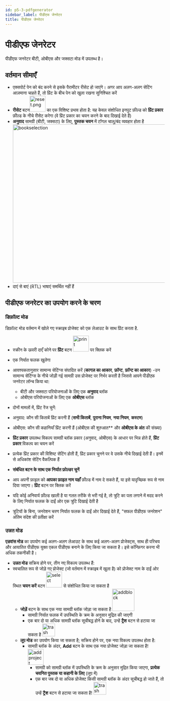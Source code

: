 ```yaml
---
id: p5-3-pdfgenerator
sidebar_label: पीडीएफ जेनरेटर
title: पीडीएफ जेनरेटर
---
```


# पीडीएफ जेनरेटर

पीडीएफ जनरेटर बीटी, ओबीएस और जक्सटा मोड में उपलब्ध है।

## वर्तमान सीमाएँ
- एक्सपोर्ट पेन को बंद करने से इसके पैरामीटर रीसेट हो जाएंगे। अगर आप अलग-अलग सेटिंग आज़माना चाहते हैं, तो प्रिंट के बीच पेन को खुला रखना सुनिश्चित करें
- **रीसेट** बटन<img src="/0.7.0/Reset.png"  width="50px" alt="reset.png"/> का एक विशिष्ट प्रभाव होता है: यह केवल संशोधित इनपुट फ़ील्ड को **प्रिंट प्रकार** फ़ील्ड के नीचे रीसेट करेगा (वे प्रिंट प्रकार का चयन करने के बाद दिखाई देते हैं)
- **अनुवाद** सामग्री (बीटी, जक्सटा) के लिए, **पुस्तक चयन** में टॉगल चालू/बंद व्यवहार होता है <img src="/0.7.0/Bookselection.png"  width="500px" alt="bookselection"/>
- दाएं से बाएं (RTL) भाषाएं समर्थित नहीं हैं

## पीडीएफ जनरेटर का उपयोग करने के चरण
### डिफ़ॉल्ट मोड
डिफ़ॉल्ट मोड वर्तमान में खोले गए स्क्राइब प्रोजेक्ट को एक लेआउट के साथ प्रिंट करता है.
- स्क्रीन के ऊपरी दाएँ कोने पर **प्रिंट** बटन <img src="/0.7.0/Print.png"  width="50px" alt="print"/> पर क्लिक करें
- एक निर्यात फलक खुलेगा
- आवश्यकतानुसार सामान्य सेटिंग्स संपादित करें (**कागज़ का आकार**, **फ़ॉन्ट**, **फ़ॉन्ट का आकार**)
-उन सामान्य सेटिंग्स के नीचे जोड़ी गई सामग्री उस प्रोजेक्ट पर निर्भर करती है जिससे आपने पीडीएफ जनरेटर लॉन्च किया था:
  - बीटी और जक्सटा परियोजनाओं के लिए एक **अनुवाद** ब्लॉक
  - ओबीएस परियोजनाओं के लिए एक **ओबीएस** ब्लॉक
- दोनों मामलों में, प्रिंट रेंज चुनें:
- अनुवाद: कौन सी किताबें प्रिंट करनी हैं (**सभी किताबें**, **पुराना नियम**, **नया नियम**, **कस्टम**)
- ओबीएस: कौन सी कहानियाँ प्रिंट करनी हैं (ओबीएस की शुरुआत** और **ओबीएस के अंत** की संख्या)

-  **प्रिंट प्रकार** उपलब्ध विकल्प सामग्री ब्लॉक प्रकार (अनुवाद, ओबीएस) के आधार पर भिन्न होते हैं, **प्रिंट प्रकार** विकल्प का चयन करें
- प्रत्येक प्रिंट प्रकार की विशिष्ट सेटिंग होती हैं, प्रिंट प्रकार चुनने पर वे उसके नीचे दिखाई देती हैं। इनमें से अधिकांश सेटिंग वैकल्पिक हैं
- **संबंधित बटन के साथ एक निर्यात फ़ोल्डर चुनें**
- आप अपनी फ़ाइल को **आपका फ़ाइल नाम यहाँ** फ़ील्ड में नाम दे सकते हैं, या इसे यादृच्छिक रूप से नाम दिया जाएगा।
**प्रिंट** बटन पर क्लिक करें
- यदि कोई अनिवार्य फ़ील्ड खाली है या गलत तरीके से भरी गई है, तो त्रुटि का पता लगाने में मदद करने के लिए निर्यात फलक के दाईं ओर एक त्रुटि दिखाई देती है
- त्रुटियों के बिना, जनरेशन चरण निर्यात फलक के दाईं ओर दिखाई देते हैं, "सफल पीडीएफ जनरेशन" अंतिम संदेश की प्रतीक्षा करें

### उन्नत मोड
**एडवांस मोड** का उपयोग कई अलग-अलग लेआउट के साथ कई अलग-अलग प्रोजेक्ट्स, साथ ही परिचय और आयातित पीडीएफ युक्त एकल पीडीएफ बनाने के लिए किया जा सकता है। इसे कॉन्फ़िगर करना भी अधिक तकनीकी है।
- **उन्नत मोड** सक्रिय होने पर, तीन नए विकल्प उपलब्ध हैं:
- स्वचालित रूप से जोड़े गए प्रोजेक्ट (जो वर्तमान में स्क्राइब में खुला है) को प्रोजेक्ट नाम के दाईं ओर स्थित **चयन करें** बटन <img src="/0.7.0/Select.png"  width="50px" alt="select"/> से संशोधित किया जा सकता है
  - **जोड़ें** बटन के साथ एक नया सामग्री ब्लॉक जोड़ा जा सकता है <img src="/0.7.0/Addblock.png"  width="70px" alt="addblock"/>
    - सामग्री निर्यात फलक में उपस्थिति के क्रम के अनुसार मुद्रित की जाएगी
    - एक बार दो या अधिक सामग्री ब्लॉक सूचीबद्ध होने के बाद, उन्हें **ट्रैश** बटन से हटाया जा सकता है <img src="/0.7.0/Trash.png"  width="40px" alt="trash"/>
  - **लूप मोड** का उपयोग किया जा सकता है; सक्रिय होने पर, एक नया विकल्प उपलब्ध होता है:
    - सामग्री ब्लॉक के अंदर, **Add** बटन के साथ एक नया प्रोजेक्ट जोड़ा जा सकता है! <img src="/0.7.0/Addproject.png"  width="50px" alt="addproject"/>
      - सामग्री को सामग्री ब्लॉक में उपस्थिति के क्रम के अनुसार मुद्रित किया जाएगा, **प्रत्येक चयनित पुस्तक या कहानी के लिए** (लूप में)
      - एक बार जब दो या अधिक प्रोजेक्ट किसी सामग्री ब्लॉक के अंदर सूचीबद्ध हो जाते हैं, तो उन्हें **ट्रैश** बटन से हटाया जा सकता है! <img src="/0.7.0/Trash.png"  width="40px" alt="trash"/>